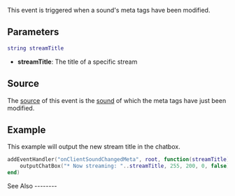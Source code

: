 This event is triggered when a sound's meta tags have been modified.

Parameters
----------

``` lua
string streamTitle
```

-   **streamTitle**: The title of a specific stream

Source
------

The [source](/docs/event_system#event_source.md "wikilink") of this event is the [sound](/sound.md "wikilink") of which the meta tags have just been modified.

Example
-------

<section name="Client" class="client" show="true">
This example will output the new stream title in the chatbox.

``` lua
addEventHandler("onClientSoundChangedMeta", root, function(streamTitle)
    outputChatBox("* Now streaming: "..streamTitle, 255, 200, 0, false)
end)
```

</section>
See Also
--------

